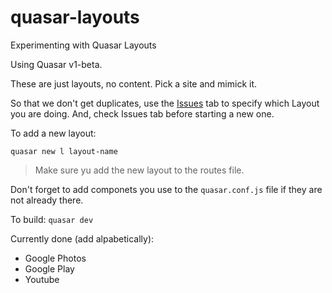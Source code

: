 # quasar-layouts
Experimenting with Quasar Layouts

Using Quasar v1-beta.

These are just layouts, no content. Pick a site and mimick it.

So that we don't get duplicates, use the [Issues](https://github.com/hawkeye64/quasar-layouts/issues) tab to specify which Layout you are doing. And, check Issues tab before starting a new one.

To add a new layout:
```
quasar new l layout-name
```

> Make sure yu add the new layout to the routes file.

Don't forget to add componets you use to the `quasar.conf.js` file if they are not already there.

To build: `quasar dev`

Currently done (add alpabetically):
- Google Photos
- Google Play
- Youtube

